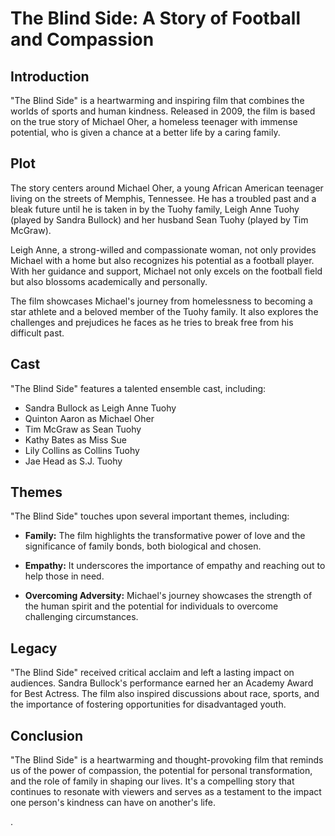  
# The Blind Side: A Story of Football and Compassion

## Introduction

"The Blind Side" is a heartwarming and inspiring film that combines the worlds of sports and human kindness. Released in 2009, the film is based on the true story of Michael Oher, a homeless teenager with immense potential, who is given a chance at a better life by a caring family. 

## Plot

The story centers around Michael Oher, a young African American teenager living on the streets of Memphis, Tennessee. He has a troubled past and a bleak future until he is taken in by the Tuohy family, Leigh Anne Tuohy (played by Sandra Bullock) and her husband Sean Tuohy (played by Tim McGraw).

Leigh Anne, a strong-willed and compassionate woman, not only provides Michael with a home but also recognizes his potential as a football player. With her guidance and support, Michael not only excels on the football field but also blossoms academically and personally.

The film showcases Michael's journey from homelessness to becoming a star athlete and a beloved member of the Tuohy family. It also explores the challenges and prejudices he faces as he tries to break free from his difficult past.

## Cast

"The Blind Side" features a talented ensemble cast, including:

- Sandra Bullock as Leigh Anne Tuohy
- Quinton Aaron as Michael Oher
- Tim McGraw as Sean Tuohy
- Kathy Bates as Miss Sue
- Lily Collins as Collins Tuohy
- Jae Head as S.J. Tuohy

## Themes

"The Blind Side" touches upon several important themes, including:

- **Family:** The film highlights the transformative power of love and the significance of family bonds, both biological and chosen.

- **Empathy:** It underscores the importance of empathy and reaching out to help those in need.

- **Overcoming Adversity:** Michael's journey showcases the strength of the human spirit and the potential for individuals to overcome challenging circumstances.

## Legacy

"The Blind Side" received critical acclaim and left a lasting impact on audiences. Sandra Bullock's performance earned her an Academy Award for Best Actress. The film also inspired discussions about race, sports, and the importance of fostering opportunities for disadvantaged youth.

## Conclusion

"The Blind Side" is a heartwarming and thought-provoking film that reminds us of the power of compassion, the potential for personal transformation, and the role of family in shaping our lives. It's a compelling story that continues to resonate with viewers and serves as a testament to the impact one person's kindness can have on another's life.

.